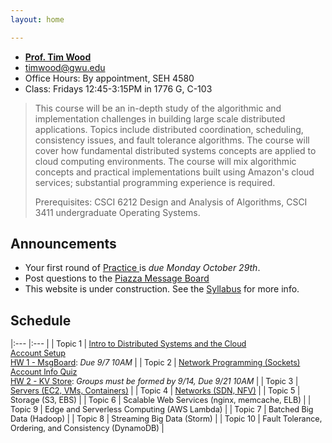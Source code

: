 ```yaml
---
layout: home

---
```

<div class="wrapper" markdown="0"><div class="footer-col-wrapper">
<div class="footer-col two-col-1">
    <ul class="contact-list">
        <li><a href="https://faculty.cs.gwu.edu/timwood/"><b>Prof. Tim Wood</b></a></li>
        <li><a href="mailto:timwood@gwu.edu">timwood@gwu.edu</a></li>
        <li>Office Hours: By appointment, SEH 4580</li>
        <li>Class: Fridays 12:45-3:15PM in 1776 G, C-103</li>
    </ul>
</div>
</div></div>


> This course will be an in-depth study of the algorithmic and implementation challenges in building large scale distributed applications. Topics include distributed coordination, scheduling, consistency issues, and fault tolerance algorithms. The course will cover how fundamental distributed systems concepts are applied to cloud computing environments. The course will mix algorithmic concepts and practical implementations built using Amazon's cloud services; substantial programming experience is required.
>
> Prerequisites: CSCI 6212 Design and Analysis of Algorithms, CSCI 3411 undergraduate Operating Systems.




## Announcements ##
 - Your first round of [Practice ](learn/) is *due Monday October 29th*.
 - Post questions to the [Piazza Message Board](https://piazza.com/gwu/fall2018/csci6421/home)
 - This website is under construction. See the [Syllabus](syllabus/) for more info.

## Schedule  ##

<div style="font-size:90%">

|:---  |:--- |
| Topic 1 | [Intro to Distributed Systems and the Cloud](slides/1-intro.pdf) <br> [Account Setup](accounts) <br> [HW 1 - MsgBoard](hw-1/): *Due 9/7 10AM* |
| Topic 2 | [Network Programming (Sockets)](slides/2-internet.pdf) <br><a href="https://goo.gl/forms/aBk9iKWmvj0tCPpL2">Account Info Quiz</a> <br> [HW 2 - KV Store](hw-2/): *Groups must be formed by 9/14, Due 9/21 10AM* |
| Topic 3 | [Servers (EC2, VMs, Containers)](slides/3-cloud-servers.pdf)  |
| Topic 4 | [Networks (SDN, NFV)](slides/4-sdn-nfv.pdf) |
| Topic 5 | Storage (S3, EBS) |
| Topic 6 | Scalable Web Services (nginx, memcache, ELB) |
| Topic 9 | Edge and Serverless Computing (AWS Lambda) |
| Topic 7 | Batched Big Data (Hadoop) |
| Topic 8 | Streaming Big Data (Storm) |
| Topic 10 | Fault Tolerance, Ordering, and Consistency  (DynamoDB) |

</div>
